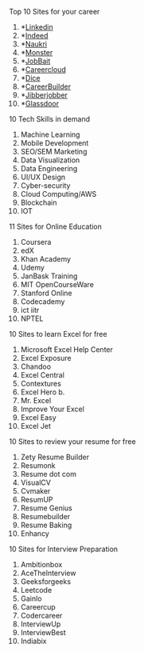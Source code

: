 Top 10 Sites for your career
1. *[Linkedin](https://www.linkedin.com)
2. *[Indeed](https://www.indeed.com/)
3. *[Naukri](https://www.naukri.com/)
4. *[Monster](https://www.monsterindia.com/)
5. *[JobBait](https://www.bayt.com/en/india/)
6. *[Careercloud](https://www.careercloud.com/)
7. *[Dice](https://www.careercloud.com/)
8. *[CareerBuilder](https://www.careerbuilder.com/)
9. *[Jibberjobber](https://www.jibberjobber.com/login.php)
10. *[Glassdoor](https://www.glassdoor.co.in/index.htm)

10 Tech Skills in demand

1. Machine Learning
2. Mobile Development
3. SEO/SEM Marketing
4. Data Visualization
5. Data Engineering
6. UI/UX Design
7. Cyber-security
8. Cloud Computing/AWS
9. Blockchain
10. IOT

11 Sites for  Online Education

1. Coursera
2. edX
3. Khan Academy
4. Udemy
5. JanBask Training
6. MIT OpenCourseWare
7. Stanford Online
8. Codecademy
9. ict iitr
10. NPTEL

10 Sites to learn Excel for free

1. Microsoft Excel Help Center
2. Excel Exposure
3. Chandoo
4. Excel Central
5. Contextures
6. Excel Hero b.
7. Mr. Excel
8. Improve Your Excel
9. Excel Easy
10. Excel Jet

10 Sites to review your resume for free

1. Zety Resume Builder
2. Resumonk
3. Resume dot com
4. VisualCV
5. Cvmaker
6. ResumUP
7. Resume Genius
8. Resumebuilder
9. Resume Baking
10. Enhancy

10 Sites for Interview Preparation

1. Ambitionbox
2. AceThelnterview
3. Geeksforgeeks
4. Leetcode
5. Gainlo
6. Careercup
7. Codercareer
8. InterviewUp
9. InterviewBest
10. Indiabix
